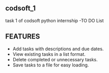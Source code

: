 ## codsoft_1
task 1 of codsoft python internship -TO DO List


## FEATURES

- Add tasks with descriptions and due dates.
- View existing tasks in a list format.
- Delete completed or unnecessary tasks.
- Save tasks to a file for easy loading.
